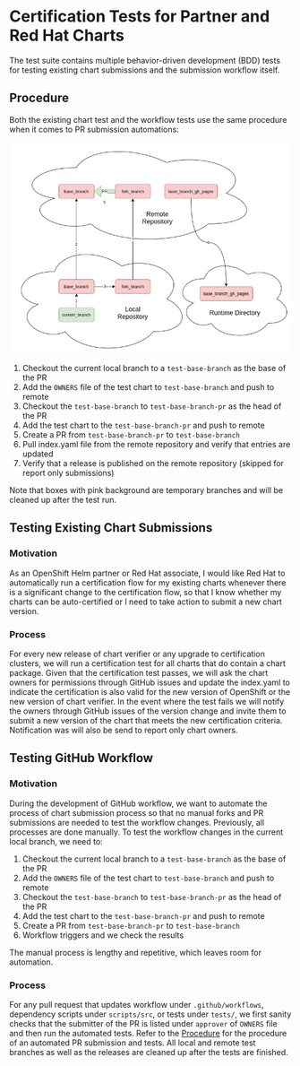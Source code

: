 # Certification Tests for Partner and Red Hat Charts

The test suite contains multiple behavior-driven development (BDD) tests for testing existing chart submissions and the submission workflow itself.

## Procedure

Both the existing chart test and the workflow tests use the same procedure when it comes to PR submission automations:

![CI Test Logic](../assets/ci_test_logic.png "CI Test Logic")

1. Checkout the current local branch to a `test-base-branch` as the base of the PR
2. Add the `OWNERS` file of the test chart to `test-base-branch` and push to remote
3. Checkout the `test-base-branch` to `test-base-branch-pr` as the head of the PR
4. Add the test chart to the `test-base-branch-pr` and push to remote
5. Create a PR from `test-base-branch-pr` to `test-base-branch`
6. Pull index.yaml file from the remote repository and verify that entries are updated
7. Verify that a release is published on the remote repository (skipped for report only submissions)

Note that boxes with pink background are temporary branches and will be cleaned up after the test run.

## Testing Existing Chart Submissions

### Motivation

As an OpenShift Helm partner or Red Hat associate, I would like Red Hat to automatically run a certification flow for my existing charts whenever there is a significant change to the certification flow, so that I know whether my charts can be auto-certified or I need to take action to submit a new chart version.

### Process

For every new release of chart verifier or any upgrade to certification clusters, we will run a certification test for all charts that do contain a chart package. Given that the certification test passes, we will ask the chart owners for permissions through GitHub issues and update the index.yaml to indicate the certification is also valid for the new version of OpenShift or the new version of chart verifier. In the event where the test fails we will notify the owners through GitHub issues of the version change and invite them to submit a new version of the chart that meets the new certification criteria. Notification was will also be send to report only chart owners.

## Testing GitHub Workflow

### Motivation

During the development of GitHub workflow, we want to automate the process of chart submission process so that no manual forks and PR submissions are needed to test the workflow changes. Previously, all processes are done manually. To test the workflow changes in the current local branch, we need to:

1. Checkout the current local branch to a `test-base-branch` as the base of the PR
2. Add the `OWNERS` file of the test chart to `test-base-branch` and push to remote
3. Checkout the `test-base-branch` to `test-base-branch-pr` as the head of the PR
4. Add the test chart to the `test-base-branch-pr` and push to remote
5. Create a PR from `test-base-branch-pr` to `test-base-branch`
6. Workflow triggers and we check the results

The manual process is lengthy and repetitive, which leaves room for automation.

### Process

For any pull request that updates workflow under `.github/workflows`, dependency scripts under `scripts/src`, or tests under `tests/`, we first sanity checks that the submitter of the PR is listed under `approver` of `OWNERS` file and then run the automated tests. Refer to the [Procedure](#procedure) for the procedure of an automated PR submission and tests. All local and remote test branches as well as the releases are cleaned up after the tests are finished.
